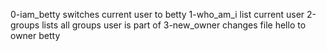 0-iam_betty switches current user to betty
1-who_am_i list current user
2-groups lists all groups user is part of
3-new_owner changes file hello to owner betty

